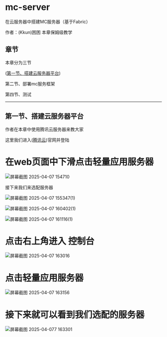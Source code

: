 # mc-server
在云服务器中搭建MC服务器（基于Fabric）

作者：(Kkun)困困    本章保姆级教学

## 章节

本章分为三节

([第一节、搭建云服务器平台](https://github.com/Kkun1225/mc-server/blob/main/README.md#%E7%AC%AC%E4%B8%80%E8%8A%82%E6%90%AD%E5%BB%BA%E4%BA%91%E6%9C%8D%E5%8A%A1%E5%99%A8%E5%B9%B3%E5%8F%B0))

第二节、部署mc服务框架

第四节、测试

----------------

## 第一节、搭建云服务器平台

作者在本章中使用腾讯云服务器来教大家

这里我们进入([腾讯云](https://cloud.tencen.com/))官网并登陆

# 在web页面中下滑点击轻量应用服务器

![屏幕截图 2025-04-07 154710](https://github.com/user-attachments/assets/577b3c9d-e700-42b2-8e20-6d7b5b230644)

接下来我们来选配服务器

![屏幕截图 2025-04-07 155347(1)](https://github.com/user-attachments/assets/20f6c432-c156-480e-95a8-42aa0f949ac2)

![屏幕截图 2025-04-07 160402(1)](https://github.com/user-attachments/assets/9440bae9-9685-4e6b-b46e-e165fe3e846b)

![屏幕截图 2025-04-07 161116(1)](https://github.com/user-attachments/assets/6a41c485-4c09-4baf-85ab-5772c4e4ced3)


# 点击右上角进入 控制台

![屏幕截图 2025-04-07 163016](https://github.com/user-attachments/assets/80073ba9-51c3-4f09-b52e-0b3029b71e5f)

# 点击轻量应用服务器

![屏幕截图 2025-04-07 163156](https://github.com/user-attachments/assets/efbe1304-0850-4d68-a050-dd4ee9794c8b)

# 接下来就可以看到我们选配的服务器

![屏幕截图 2025-04-077 163301](https://github.com/user-attachments/assets/0ae52c70-1e4f-4ab5-9cda-bbbea88bde18)


